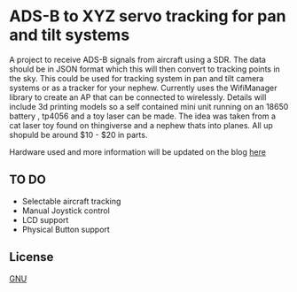 # ADS-B to XYZ servo tracking for pan and tilt systems
A project to receive ADS-B signals from aircraft using a SDR. The data should be in JSON format which this will then convert to tracking points in the sky. This could be used for tracking system in pan and tilt camera systems or as a tracker for your nephew. Currently uses the WifiManager library to create an AP that can be connected to wirelessly. Details will include 3d printing models so a self contained mini unit running on an 18650 battery , tp4056 and a toy laser can be made. The idea was taken from a cat laser toy found on thingiverse and a nephew thats into planes. All up shopuld be around $10 - $20 in parts. 

Hardware used and more information will be updated on the blog [here](https://talha.me/2019/11/27/pan-tilt-aircraft-tracking-system-using-sdr/)

## TO DO
* Selectable aircraft tracking
* Manual Joystick control
* LCD support 
* Physical Button support


## License
[GNU](https://www.gnu.org/licenses/gpl-3.0.en.html)

